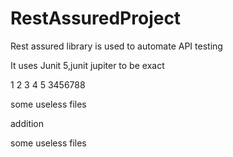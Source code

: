 # RestAssuredProject

Rest assured library is used to automate API testing

It uses Junit 5,junit jupiter to be exact

1
2
3
4
5
3456788


some useless files

addition

some useless files

